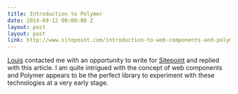 ```yaml
---
title: Introduction to Polymer
date: 2014-09-12 00:00:00 Z
layout: post
layout: post
link: http://www.sitepoint.com/introduction-to-web-components-and-polymer-tutorial/
---
```


[Louis](http://www.impressivewebs.com/) contacted me with an opportunity to write 
for [Sitepoint](http://www.sitepoint.com/) and replied with this article. I am quite 
intrigued with the concept of web components and Polymer appears to be the perfect 
library to experiment with these technologies at a very early stage.
